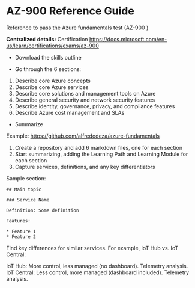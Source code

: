 # AZ-900 Reference Guide

Reference to pass the Azure fundamentals test (AZ-900 )

**Centralized details:** Certification https://docs.microsoft.com/en-us/learn/certifications/exams/az-900

* Download the skills outline

* Go through the 6 sections:

1. Describe core Azure concepts
1. Describe core Azure services
1. Describe core solutions and management tools on Azure
1. Describe general security and network security features
1. Describe identity, governance, privacy, and compliance features
1. Describe Azure cost management and SLAs


* Summarize

 Example: https://github.com/alfredodeza/azure-fundamentals


1. Create a repository and add 6 markdown files, one for each section
1. Start summarizing, adding the Learning Path and Learning Module for each section
1. Capture services, definitions, and any key differentiators

Sample section:

```
## Main topic

### Service Name

Definition: Some definition

Features:

* Feature 1
* Feature 2
```

Find key differences for similar services. For example, IoT Hub vs. IoT Central:

IoT Hub: More control, less managed (no dashboard). Telemetry analysis.
IoT Central: Less control, more managed (dashboard included). Telemetry analysis.
